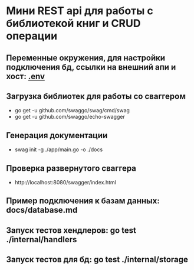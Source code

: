 # Мини REST api для работы с библиотекой книг и CRUD операции

## Переменные окружения, для настройки подключения бд, ссылки на внешний апи и хост: [.env](config%2F.env)

## Загрузка библиотек для работы со сваггером
- go get -u github.com/swaggo/swag/cmd/swag
- go get -u github.com/swaggo/echo-swagger

## Генерация документации
- swag init -g ./app/main.go -o ./docs

## Проверка развернутого сваггера
- http://localhost:8080/swagger/index.html

## Пример подключения к базам данных: docs/database.md

## Запуск тестов хендлеров: go test ./internal/handlers
## Запуск тестов для бд: go test ./internal/storage
